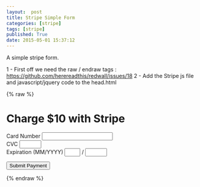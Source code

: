 ```yaml
---
layout:  post
title: Stripe Simple Form
categories: [stripe]
tags: [stripe]
published: True
date: 2015-05-01 15:37:12
---
```


A simple stripe form.

1 - First off we need the raw / endraw tags : https://github.com/herereadthis/redwall/issues/18
2 - Add the Stripe js file and javascript/jquery code to the head.html

{% raw %}
<h1>Charge $10 with Stripe</h1>
<form action="" method="POST" id="payment-form">
  <span class="payment-errors"></span>

  <div class="form-row">
    <label>
      <span>Card Number</span>
      <input type="text" size="20" data-stripe="number"/>
    </label>
  </div>

  <div class="form-row">
    <label>
      <span>CVC</span>
      <input type="text" size="4" data-stripe="cvc"/>
    </label>
  </div>

  <div class="form-row">
    <label>
      <span>Expiration (MM/YYYY)</span>
      <input type="text" size="2" data-stripe="exp-month"/>
    </label>
    <span> / </span>
    <input type="text" size="4" data-stripe="exp-year"/>
  </div>

  <button type="submit">Submit Payment</button>
</form>
{% endraw %}